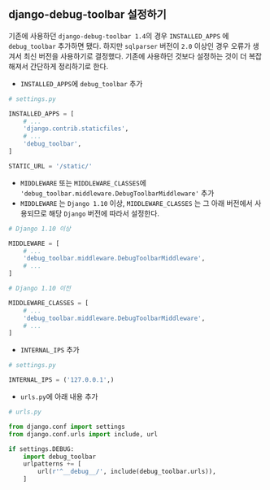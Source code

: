 ## django-debug-toolbar 설정하기

기존에 사용하던 `django-debug-toolbar 1.4`의 경우 `INSTALLED_APPS` 에 `debug_toolbar` 추가하면 됐다. 하지만 `sqlparser` 버전이 `2.0` 이상인 경우 오류가 생겨서 최신 버전을 사용하기로 결정했다. 기존에 사용하던 것보다 설정하는 것이 더 복잡해져서 간단하게 정리하기로 한다.  


- `INSTALLED_APPS`에 `debug_toolbar` 추가

```python
# settings.py

INSTALLED_APPS = [
    # ...
    'django.contrib.staticfiles',
    # ...
    'debug_toolbar',
]

STATIC_URL = '/static/'
```

- `MIDDLEWARE` 또는 `MIDDLEWARE_CLASSES`에 `'debug_toolbar.middleware.DebugToolbarMiddleware'` 추가
- `MIDDLEWARE` 는 `Django 1.10` 이상, `MIDDLEWARE_CLASSES` 는 그 아래 버전에서 사용되므로 해당 `Django` 버전에 따라서 설정한다.

```python
# Django 1.10 이상

MIDDLEWARE = [
    # ...
    'debug_toolbar.middleware.DebugToolbarMiddleware',
    # ...
]
```

```python
# Django 1.10 이전

MIDDLEWARE_CLASSES = [
    # ...
    'debug_toolbar.middleware.DebugToolbarMiddleware',
    # ...
]
```

- `INTERNAL_IPS` 추가

```python
# settings.py

INTERNAL_IPS = ('127.0.0.1',)
```

- `urls.py`에 아래 내용 추가
```python
# urls.py

from django.conf import settings
from django.conf.urls import include, url

if settings.DEBUG:
    import debug_toolbar
    urlpatterns += [
        url(r'^__debug__/', include(debug_toolbar.urls)),
    ]
```
